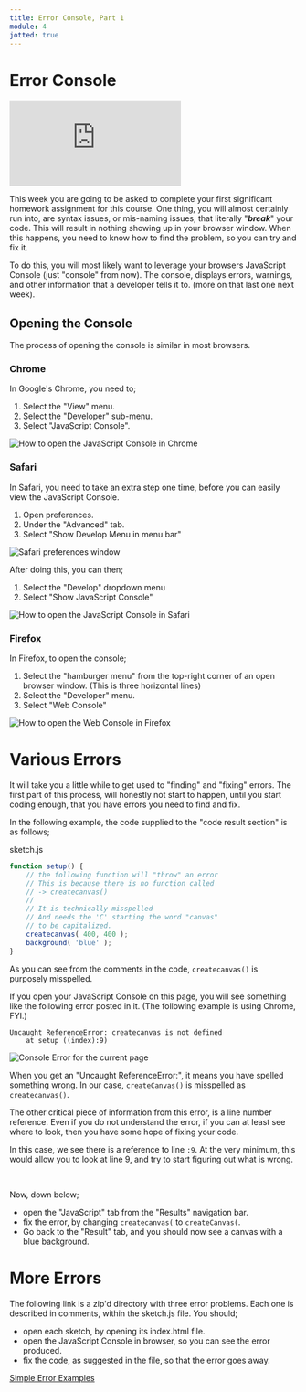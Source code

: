 ```yaml
---
title: Error Console, Part 1
module: 4
jotted: true
---
```


# Error Console

<div class="embed-responsive embed-responsive-16by9"><iframe class="embed-responsive-item" src="https://www.youtube.com/embed/MweuZekB2SE" frameborder="0" allowfullscreen></iframe></div>


This week you are going to be asked to complete your first significant homework assignment for this course. One thing, you will almost certainly run into, are syntax issues, or mis-naming issues, that literally "**_break_**" your code. This will result in nothing showing up in your browser window. When this happens, you need to know how to find the problem, so you can try and fix it.

To do this, you will most likely want to leverage your browsers JavaScript Console (just "console" from now). The console, displays errors, warnings, and other information that a developer tells it to. (more on that last one next week).

## Opening the Console

The process of opening the console is similar in most browsers.

### Chrome

In Google's Chrome, you need to;

1. Select the "View" menu.
2. Select the "Developer" sub-menu.
3. Select "JavaScript Console".

![How to open the JavaScript Console in Chrome](../imgs/js-console-chrome.png "How to open the JavaScript Console in Chrome")

### Safari

In Safari, you need to take an extra step one time, before you can easily view the JavaScript Console.

1. Open preferences.
2. Under the "Advanced" tab.
3. Select "Show Develop Menu in menu bar"

![Safari preferences window](../imgs/safari-develop.png "Safari 'show develop menu in menu bar'")

After doing this, you can then;

1. Select the "Develop" dropdown menu
2. Select "Show JavaScript Console"

![How to open the JavaScript Console in Safari](../imgs/safari-console.png "How to open the JavaScript Console in Safari")


### Firefox

In Firefox, to open the console;

1. Select the "hamburger menu" from the top-right corner of an open browser window. (This is three horizontal lines)
2. Select the "Developer" menu.
3. Select "Web Console"

![How to open the Web Console in Firefox](../imgs/firefox-console.png "How to open the Web Console in Firefox")


# Various Errors

It will take you a little while to get used to "finding" and "fixing" errors. The first part of this process, will honestly not start to happen, until you start coding enough, that you have errors you need to find and fix.

In the following example, the code supplied to the "code result section" is as follows;

<div id="code-heading">sketch.js</div>

```js
function setup() {
    // the following function will "throw" an error
    // This is because there is no function called
    // -> createcanvas()
    //
    // It is technically misspelled
    // And needs the 'C' starting the word "canvas"
    // to be capitalized.
    createcanvas( 400, 400 );
    background( 'blue' );
}
```

As you can see from the comments in the code, `createcanvas()` is purposely misspelled.

If you open your JavaScript Console on this page, you will see something like the following error posted in it. (The following example is using Chrome, FYI.)

```console
Uncaught ReferenceError: createcanvas is not defined
    at setup ((index):9)

```

![Console Error for the current page](../imgs/console-error-for-current-page.png "Console Error for this Current Page.")

When you get an "Uncaught ReferenceError:", it means you have spelled something wrong. In our case, `createCanvas()` is misspelled as `createcanvas()`.

The other critical piece of information from this error, is a line number reference. Even if you do not understand the error, if you can at least see where to look, then you have some hope of fixing your code.

In this case, we see there is a reference to line `:9`. At the very minimum, this would allow you to look at line 9, and try to start figuring out what is wrong.

<br />


Now, down below;

- open the "JavaScript" tab from the "Results" navigation bar.
- fix the error, by changing `createcanvas(` to `createCanvas(`.
- Go back to the "Result" tab, and you should now see a canvas with a blue background.


<div class="displayed_jotted_example">
    <div id="jotted-demo-1" class=""></div>
</div>
<script>
    new Jotted(document.querySelector("#jotted-demo-1"), {
    files: [
        {
            type: "js",
            url:"https://raw.githubusercontent.com/Montana-Media-Arts/120_CreativeCoding_Fall2017/master/lecture_code/04/16_errors_01/sketch.js"
        },
        {
            type: "html",
            url:"../../../p5_resources/index.html"
    }],
    // plugins: [ "codemirror", "console" ]
    plugins: [ "codemirror" ]
});
</script>


# More Errors

The following link is a zip'd directory with three error problems. Each one is described in comments, within the sketch.js file. You should;

- open each sketch, by opening its index.html file.
- open the JavaScript Console in browser, so you can see the error produced.
- fix the code, as suggested in the file, so that the error goes away.

[Simple Error Examples](https://github.com/Montana-Media-Arts/120_CreativeCoding_Fall2017/raw/master/lecture_code/04/error_examples.zip)
